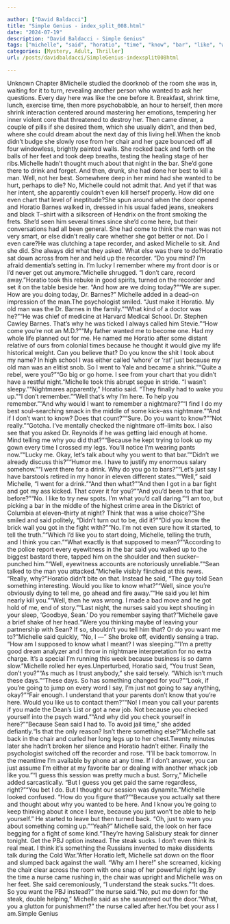 ```yaml
---

author: ["David Baldacci"]
title: "Simple Genius - index_split_008.html"
date: "2024-07-19"
description: "David Baldacci - Simple Genius"
tags: ["michelle", "said", "horatio", "time", "know", "bar", "like", "well", "got", "back", "man", "even", "think", "want", "sean", "something", "wanted", "every", "one", "chair", "took", "thought", "much", "barnes", "recorder"]
categories: [Mystery, Adult, Thriller]
url: /posts/davidbaldacci/SimpleGenius-indexsplit008html

---
```



Unknown
Chapter 8Michelle studied the doorknob of the room she was in, waiting for it to turn, revealing another person who wanted to ask her questions. Every day here was like the one before it. Breakfast, shrink time, lunch, exercise time, then more psychobabble, an hour to herself, then more shrink interaction centered around mastering her emotions, tempering her inner violent core that threatened to destroy her. Then came dinner, a couple of pills if she desired them, which she usually didn’t, and then bed, where she could dream about the next day of this living hell.When the knob didn’t budge she slowly rose from her chair and her gaze bounced off all four windowless, brightly painted walls. She rocked back and forth on the balls of her feet and took deep breaths, testing the healing stage of her ribs.Michelle hadn’t thought much about that night in the bar. She’d gone there to drink and forget. And then, drunk, she had done her best to kill a man. Well, not her best. Somewhere deep in her mind had she wanted to be hurt, perhaps to die? No, Michelle could not admit that. And yet if that was her intent, she apparently couldn’t even kill herself properly. How did one even chart that level of ineptitude?She spun around when the door opened and Horatio Barnes walked in, dressed in his usual faded jeans, sneakers and black T–shirt with a silkscreen of Hendrix on the front smoking the frets. She’d seen him several times since she’d come here, but their conversations had all been general. She had come to think the man was not very smart, or else didn’t really care whether she got better or not. Do I even care?He was clutching a tape recorder, and asked Michelle to sit. And she did. She always did what they asked. What else was there to do?Horatio sat down across from her and held up the recorder. “Do you mind? I’m afraid dementia’s setting in. I’m lucky I remember where my front door is or I’d never get out anymore.”Michelle shrugged. “I don’t care, record away.”Horatio took this rebuke in good spirits, turned on the recorder and set it on the table beside her. “And how are we doing today?”“We are super. How are you doing today, Dr. Barnes?” Michelle added in a dead–on impression of the man.The psychologist smiled. “Just make it Horatio. My old man was the Dr. Barnes in the family.”“What kind of a doctor was he?”“He was chief of medicine at Harvard Medical School. Dr. Stephen Cawley Barnes. That’s why he was ticked I always called him Stevie.”“How come you’re not an M.D.?”“My father wanted me to become one. Had my whole life planned out for me. He named me Horatio after some distant relative of ours from colonial times because he thought it would give my life historical weight. Can you believe that? Do you know the shit I took about my name? In high school I was either called ‘whore’ or ‘rat’ just because my old man was an elitist snob. So I went to Yale and became a shrink.”“Quite a rebel, were you?”“Go big or go home. I see from your chart that you didn’t have a restful night.”Michelle took this abrupt segue in stride. “I wasn’t sleepy.”“Nightmares apparently,” Horatio said. “They finally had to wake you up.”“I don’t remember.”“Well that’s why I’m here. To help you remember.”“And why would I want to remember a nightmare?”“I find I do my best soul–searching smack in the middle of some kick–ass nightmare.”“And if I don’t want to know? Does that count?”“Sure. Do you want to know?”“Not really.”“Gotcha. I’ve mentally checked the nightmare off–limits box. I also see that you asked Dr. Reynolds if he was getting laid enough at home. Mind telling me why you did that?”“Because he kept trying to look up my gown every time I crossed my legs. You’ll notice I’m wearing pants now.”“Lucky me. Okay, let’s talk about why you went to that bar.”“Didn’t we already discuss this?”“Humor me. I have to justify my enormous salary somehow.”“I went there for a drink. Why do you go to bars?”“Let’s just say I have barstools retired in my honor in eleven different states.”“Well,” said Michelle, “I went for a drink.”“And then what?”“And then I got in a bar fight and got my ass kicked. That cover it for you?”“And you’d been to that bar before?”“No. I like to try new spots. I’m what you’d call daring.”“I am too, but picking a bar in the middle of the highest crime area in the District of Columbia at eleven–thirty at night? Think that was a wise choice?”She smiled and said politely, “Didn’t turn out to be, did it?”“Did you know the brick wall you got in the fight with?”“No. I’m not even sure how it started, to tell the truth.”“Which I’d like you to start doing, Michelle, telling the truth, and I think you can.”“What exactly is that supposed to mean?”“According to the police report every eyewitness in the bar said you walked up to the biggest bastard there, tapped him on the shoulder and then sucker–punched him.”“Well, eyewitness accounts are notoriously unreliable.”“Sean talked to the man you attacked.”Michelle visibly flinched at this news. “Really, why?”Horatio didn’t bite on that. Instead he said, “The guy told Sean something interesting. Would you like to know what?”“Well, since you’re obviously dying to tell me, go ahead and fire away.”“He said you let him nearly kill you.”“Well, then he was wrong. I made a bad move and he got hold of me, end of story.”“Last night, the nurses said you kept shouting in your sleep, ‘Goodbye, Sean.’ Do you remember saying that?”Michelle gave a brief shake of her head.“Were you thinking maybe of leaving your partnership with Sean? If so, shouldn’t you tell him that? Or do you want me to?”Michelle said quickly, “No, I —” She broke off, evidently sensing a trap. “How am I supposed to know what I meant? I was sleeping.”“I’m a pretty good dream analyzer and I throw in nightmare interpretation for no extra charge. It’s a special I’m running this week because business is so damn slow.”Michelle rolled her eyes.Unperturbed, Horatio said, “You trust Sean, don’t you?”“As much as I trust anybody,” she said tersely. “Which isn’t much these days.”“These days. So has something changed for you?”“Look, if you’re going to jump on every word I say, I’m just not going to say anything, okay?”“Fair enough. I understand that your parents don’t know that you’re here. Would you like us to contact them?”“No! I mean you call your parents if you made the Dean’s List or got a new job. Not because you checked yourself into the psych ward.”“And why did you check yourself in here?”“Because Sean said I had to. To avoid jail time,” she added defiantly.“Is that the only reason? Isn’t there something else?”Michelle sat back in the chair and curled her long legs up to her chest.Twenty minutes later she hadn’t broken her silence and Horatio hadn’t either. Finally the psychologist switched off the recorder and rose. “I’ll be back tomorrow. In the meantime I’m available by phone at any time. If I don’t answer, you can just assume I’m either at my favorite bar or dealing with another whack job like you.”“I guess this session was pretty much a bust. Sorry,” Michelle added sarcastically. “But I guess you get paid the same regardless, right?”“You bet I do. But I thought our session was dynamite.”Michelle looked confused. “How do you figure that?”“Because you actually sat there and thought about why you wanted to be here. And I know you’re going to keep thinking about it once I leave, because you just won’t be able to help yourself.” He started to leave but then turned back. “Oh, just to warn you about something coming up.”“Yeah?” Michelle said, the look on her face begging for a fight of some kind.“They’re having Salisbury steak for dinner tonight. Get the PBJ option instead. The steak sucks. I don’t even think its real meat. I think it’s something the Russians invented to make dissidents talk during the Cold War.”After Horatio left, Michelle sat down on the floor and slumped back against the wall. “Why am I here!” she screamed, kicking the chair clear across the room with one snap of her powerful right leg.By the time a nurse came rushing in, the chair was upright and Michelle was on her feet. She said ceremoniously, “I understand the steak sucks.”“It does. So you want the PBJ instead?” the nurse said.“No, put me down for the steak, double helping,” Michelle said as she sauntered out the door.“What, you a glutton for punishment?” the nurse called after her.You bet your ass I am.Simple Genius
